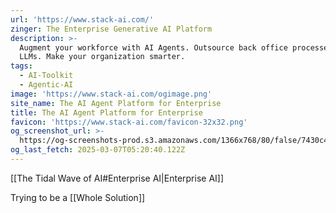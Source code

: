 ```yaml
---
url: 'https://www.stack-ai.com/'
zinger: The Enterprise Generative AI Platform
description: >-
  Augment your workforce with AI Agents. Outsource back office processes to
  LLMs. Make your organization smarter.
tags:
  - AI-Toolkit
  - Agentic-AI
image: 'https://www.stack-ai.com/ogimage.png'
site_name: The AI Agent Platform for Enterprise
title: The AI Agent Platform for Enterprise
favicon: 'https://www.stack-ai.com/favicon-32x32.png'
og_screenshot_url: >-
  https://og-screenshots-prod.s3.amazonaws.com/1366x768/80/false/7430c446d5000645cf0fa90718d253f89c180d5b70d4f70216b7e5e1da33b1df.jpeg
og_last_fetch: 2025-03-07T05:20:40.122Z
---
```

[[The Tidal Wave of AI#Enterprise AI|Enterprise AI]]

Trying to be a [[Whole Solution]]

